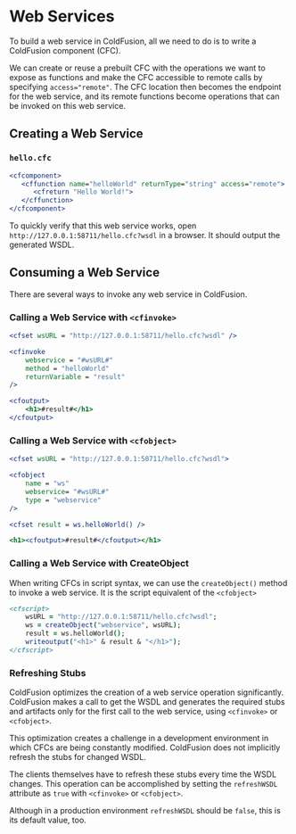 # Web Services

To build a web service in ColdFusion, all we need to do is to write a ColdFusion component (CFC).

We can create or reuse a prebuilt CFC with the operations we want to expose as functions and make the CFC accessible to remote calls by specifying `access="remote"`. The CFC location then becomes the endpoint for the web service, and its remote functions become operations that can be invoked on this web service.

## Creating a Web Service
### `hello.cfc`
```coldfusion
<cfcomponent>
   <cffunction name="helloWorld" returnType="string" access="remote">
      <cfreturn "Hello World!">
   </cffunction>
</cfcomponent>

```

To quickly verify that this web service works, open `http://127.0.0.1:58711/hello.cfc?wsdl` in a browser. It should output the generated WSDL.

## Consuming a Web Service

There are several ways to invoke any web service in ColdFusion.

### Calling a Web Service with `<cfinvoke>`

```coldfusion
<cfset wsURL = "http://127.0.0.1:58711/hello.cfc?wsdl" />

<cfinvoke
	webservice = "#wsURL#"
	method = "helloWorld"
	returnVariable = "result" 
/>

<cfoutput> 
	<h1>#result#</h1>
</cfoutput>

```

### Calling a Web Service with `<cfobject>`

```coldfusion
<cfset wsURL = "http://127.0.0.1:58711/hello.cfc?wsdl">

<cfobject
	name = "ws"
	webservice= "#wsURL#"
	type = "webservice" 
/>

<cfset result = ws.helloWorld() />

<h1><cfoutput>#result#</cfoutput></h1>

```

### Calling a Web Service with CreateObject

When writing CFCs in script syntax, we can use the `createObject()` method to invoke a web service. It is the script equivalent of the `<cfobject>`

```coldfusion
<cfscript>
	wsURL = "http://127.0.0.1:58711/hello.cfc?wsdl";
	ws = createObject("webservice", wsURL);
	result = ws.helloWorld();
	writeoutput("<h1>" & result & "</h1>");
</cfscript>

```

### Refreshing Stubs

ColdFusion optimizes the creation of a web service operation significantly. ColdFusion makes a call to get the WSDL and generates the required stubs and artifacts only for the first call to the web service, using `<cfinvoke>` or `<cfobject>`.

This optimization creates a challenge in a development environment in which CFCs are being constantly modified. ColdFusion does not implicitly refresh the stubs for changed WSDL. 

The clients themselves have to refresh these stubs every time the WSDL changes. This operation can be accomplished by setting the `refreshWSDL` attribute as `true` with `<cfinvoke>` or `<cfobject>`. 

Although in a production environment `refreshWSDL` should be `false`, this is its default value, too.
   
